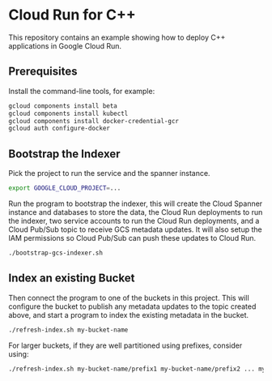 # Cloud Run for C++

This repository contains an example showing how to deploy C++ applications in
Google Cloud Run.

## Prerequisites

Install the command-line tools, for example:

```bash
gcloud components install beta
gcloud components install kubectl
gcloud components install docker-credential-gcr
gcloud auth configure-docker
```

## Bootstrap the Indexer

Pick the project to run the service and the spanner instance.

```bash
export GOOGLE_CLOUD_PROJECT=...
```

Run the program to bootstrap the indexer, this will create the Cloud Spanner
instance and databases to store the data, the Cloud Run deployments to run the
indexer, two service accounts to run the Cloud Run deployments, and a Cloud
Pub/Sub topic to receive GCS metadata updates. It will also setup the IAM
permissions so Cloud Pub/Sub can push these updates to Cloud Run.

```bash
./bootstrap-gcs-indexer.sh
```

## Index an existing Bucket

Then connect the program to one of the buckets in this project. This will
configure the bucket to publish any metadata updates to the topic created above,
and start a program to index the existing metadata in the bucket.

```bash
./refresh-index.sh my-bucket-name
```

For larger buckets, if they are well partitioned using prefixes, consider using:

```bash
./refresh-index.sh my-bucket-name/prefix1 my-bucket-name/prefix2 ... my-bucket-name/prefixN
```
